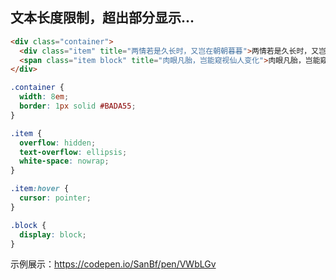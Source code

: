 ## 文本长度限制，超出部分显示...

```HTML
<div class="container">
  <div class="item" title="两情若是久长时，又岂在朝朝暮暮">两情若是久长时，又岂在朝朝暮暮</div>
  <span class="item block" title="肉眼凡胎，岂能窥视仙人变化">肉眼凡胎，岂能窥视仙人变化</span>
</div>
```

```CSS
.container {
  width: 8em;
  border: 1px solid #BADA55;
}

.item {
  overflow: hidden;
  text-overflow: ellipsis;
  white-space: nowrap;
}

.item:hover {
  cursor: pointer;
}

.block {
  display: block;
}
```

示例展示：https://codepen.io/SanBf/pen/VWbLGv





